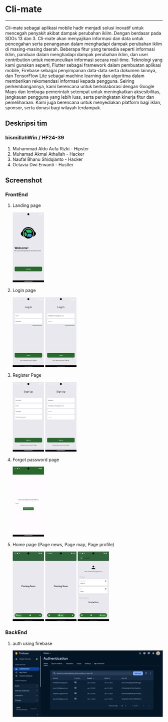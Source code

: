 # Cli-mate
---
Cli-mate sebagai aplikasi mobile hadir menjadi solusi inovatif untuk mencegah penyakit akibat dampak perubahan iklim. Dengan berdasar pada SDGs 13 dan 3. Cli-mate akan menyajikan informasi dan data untuk pencegahan serta penanganan dalam menghadapi dampak perubahan iklim di masing-masing daerah. Beberapa fitur yang tersedia seperti informasi iklim, panduan dalam menghadapi dampak perubahan iklim, dan user contribution untuk memunculkan informasi secara real-time. Teknologi yang kami gunakan seperti, Flutter sebagai framework dalam pembuatan aplikasi mobile, Firebase sebagai penyimpanan data-data serta dokumen lainnya, dan TensorFlow Lite sebagai machine learning dan algoritma dalam memberikan rekomendasi informasi kepada pengguna. Seiring perkembangannya, kami berencana untuk berkolaborasi dengan Google Maps dan lembaga pemerintah setempat untuk meningkatkan aksesibilitas, jangkauan pengguna yang lebih luas, serta peningkatan kinerja fitur dan pemeliharaan. Kami juga berencana untuk menyediakan platform bagi iklan, sponsor, serta donasi bagi wilayah terdampak. 

## Deskripsi tim
### bismillahWin / HF24-39
1. Muhammad Aldo Aufa Rizki - Hipster
2. Muhamad Akmal Athallah - Hacker
3. Naufal Bhanu Shidqianto - Hacker
4. Octavia Dwi Erwanti - Hustler

## Screenshot
### FrontEnd
1. Landing page
   
   <img src="https://github.com/nbhan21/Cli-mate/blob/main/assets/screenshot/landing_page.png" width="100">
   
2. Login page

   <img src="https://github.com/nbhan21/Cli-mate/blob/main/assets/screenshot/login_page(1).png" width="100">
   <img src="https://github.com/nbhan21/Cli-mate/blob/main/assets/screenshot/login_page(2).png" width="100">
   
3. Register Page

   <img src="https://github.com/nbhan21/Cli-mate/blob/main/assets/screenshot/register_page.png" width="100"> <img src="https://github.com/nbhan21/Cli-mate/blob/main/assets/screenshot/register_page(2).png" width="100">
   
5. Forgot password page
  
   <img src="https://github.com/nbhan21/Cli-mate/blob/main/assets/screenshot/forgot%20password_page.png" width="100">
   
6. Home page (Page news, Page map, Page profile)
   
   <img src="https://github.com/nbhan21/Cli-mate/blob/main/assets/screenshot/home%20page%20-%20news_page.png" width="100"> <img src="https://github.com/nbhan21/Cli-mate/blob/main/assets/screenshot/map_page.png" width="100"> <img src="https://github.com/nbhan21/Cli-mate/blob/main/assets/screenshot/profile_page.png" width="100">

### BackEnd
1. auth using firebase

   <img src="https://github.com/nbhan21/Cli-mate/blob/main/assets/screenshot/firebase.jpg" width="600">
